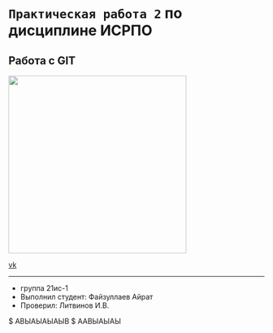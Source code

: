 # `Практическая работа 2` по дисциплине ИСРПО

## Работа с GIT

<p><img src="https://www.google.com/search?q=%D1%84%D0%BE%D1%82%D0%BA%D0%B0+%D0%BA%D0%B0%D0%BA%D1%82%D1%83%D1%81%D0%B0&sca_esv=570661384&rlz=1C1GCEA_enRU1020RU1020&tbm=isch&sxsrf=AM9HkKnHusIfdaX1OccuE8iphus1Z2J31w:1696425285938&source=lnms&sa=X&ved=2ahUKEwjksrnUvNyBAxUAHRAIHQX5D8kQ_AUoAXoECAIQAw&biw=2560&bih=1323&dpr=1#imgrc=bpemHhx9ENrFLM" width = "350"></p>

<p><a href="https://github.com/KAKTUSA18/airatka">vk</a></p>

---

-  группа 21ис-1
-  Выполнил студент: Файзуллаев Айрат
-  Проверил: Литвинов И.В.

$ АВЫАЫАЫАЫВ
$ ААВЫАЫАЫ



